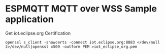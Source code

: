 # ESPMQTT MQTT over WSS Sample application

Get iot.eclipse.org Certification 

`openssl s_client -showcerts -connect iot.eclipse.org:8883 </dev/null 2>/dev/null|openssl x509 -outform PEM >iot_eclipse_org.pem`
